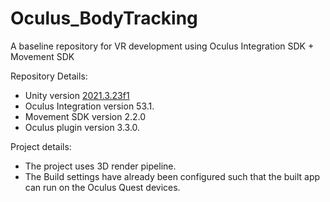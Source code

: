 # Oculus_BodyTracking
A baseline repository for VR development using Oculus Integration SDK + Movement SDK

Repository Details:
- Unity version [2021.3.23f1](https://unity.com/releases/editor/qa/lts-releases)
- Oculus Integration version 53.1.
- Movement SDK version 2.2.0
- Oculus plugin version 3.3.0.

Project details:
- The project uses 3D render pipeline.
- The Build settings have already been configured such that the built app can run on the Oculus Quest devices.